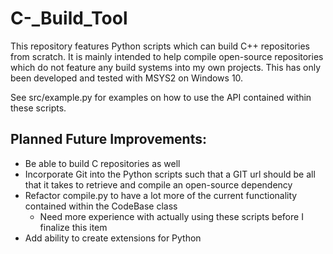 # C-_Build_Tool


This repository features Python scripts which can build C++ repositories from scratch. It is mainly intended to help compile open-source repositories which do not feature any build systems into my own projects. This has only been developed and tested with MSYS2 on Windows 10.

See src/example.py for examples on how to use the API contained within these scripts.

## Planned Future Improvements:
- Be able to build C repositories as well
- Incorporate Git into the Python scripts such that a GIT url should be all that it takes to retrieve and compile an open-source dependency
- Refactor compile.py to have a lot more of the current functionality contained within the CodeBase class
    - Need more experience with actually using these scripts before I finalize this item
- Add ability to create extensions for Python
